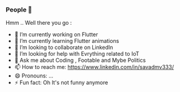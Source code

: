 ### People 👋


Hmm .. Well there you go :

- 🔭 I’m currently working on Flutter
- 🌱 I’m currently learning Flutter animations
- 👯 I’m looking to collaborate on LinkedIn
- 🤔 I’m looking for help with Evrything related to IoT
- 💬 Ask me about Coding , Footable and  Mybe Politics 
- 📫 How to reach me: https://www.linkedin.com/in/savadmv333/
- 😄 Pronouns: ...
- ⚡ Fun fact: Oh It's not funny anymore 

